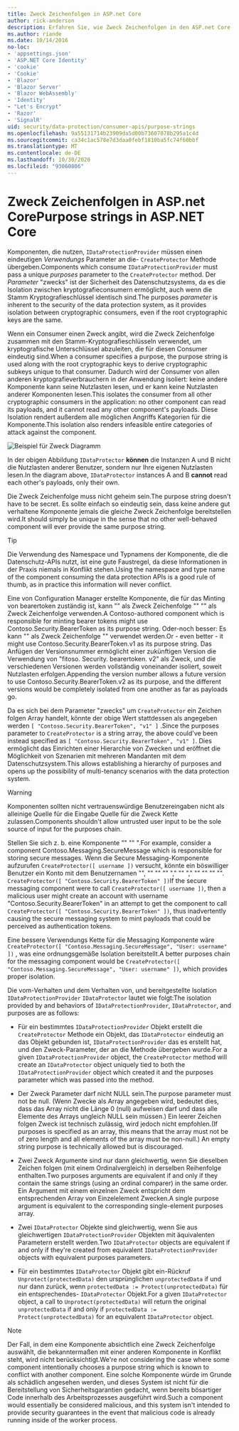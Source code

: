 ```yaml
---
title: Zweck Zeichenfolgen in ASP.net Core
author: rick-anderson
description: Erfahren Sie, wie Zweck Zeichenfolgen in den ASP.net Core Datenschutz-APIs verwendet werden.
ms.author: riande
ms.date: 10/14/2016
no-loc:
- 'appsettings.json'
- 'ASP.NET Core Identity'
- 'cookie'
- 'Cookie'
- 'Blazor'
- 'Blazor Server'
- 'Blazor WebAssembly'
- 'Identity'
- "Let's Encrypt"
- 'Razor'
- 'SignalR'
uid: security/data-protection/consumer-apis/purpose-strings
ms.openlocfilehash: 9a55131714b23909da5d00b73607078b295a1c4d
ms.sourcegitcommit: ca34c1ac578e7d3daa0febf1810ba5fc74f60bbf
ms.translationtype: MT
ms.contentlocale: de-DE
ms.lasthandoff: 10/30/2020
ms.locfileid: "93060806"
---
```

# <a name="purpose-strings-in-aspnet-core"></a><span data-ttu-id="6ccef-103">Zweck Zeichenfolgen in ASP.net Core</span><span class="sxs-lookup"><span data-stu-id="6ccef-103">Purpose strings in ASP.NET Core</span></span>

<a name="data-protection-consumer-apis-purposes"></a>

<span data-ttu-id="6ccef-104">Komponenten, die nutzen, `IDataProtectionProvider` müssen einen eindeutigen *Verwendungs* Parameter an die- `CreateProtector` Methode übergeben.</span><span class="sxs-lookup"><span data-stu-id="6ccef-104">Components which consume `IDataProtectionProvider` must pass a unique *purposes* parameter to the `CreateProtector` method.</span></span> <span data-ttu-id="6ccef-105">Der *Parameter* "zwecks" ist der Sicherheit des Datenschutzsystems, da es die Isolation zwischen kryptografieconsumern ermöglicht, auch wenn die Stamm Kryptografieschlüssel identisch sind.</span><span class="sxs-lookup"><span data-stu-id="6ccef-105">The purposes *parameter* is inherent to the security of the data protection system, as it provides isolation between cryptographic consumers, even if the root cryptographic keys are the same.</span></span>

<span data-ttu-id="6ccef-106">Wenn ein Consumer einen Zweck angibt, wird die Zweck Zeichenfolge zusammen mit den Stamm-Kryptografieschlüsseln verwendet, um kryptografische Unterschlüssel abzuleiten, die für diesen Consumer eindeutig sind.</span><span class="sxs-lookup"><span data-stu-id="6ccef-106">When a consumer specifies a purpose, the purpose string is used along with the root cryptographic keys to derive cryptographic subkeys unique to that consumer.</span></span> <span data-ttu-id="6ccef-107">Dadurch wird der Consumer von allen anderen kryptografieverbrauchern in der Anwendung isoliert: keine andere Komponente kann seine Nutzlasten lesen, und er kann keine Nutzlasten anderer Komponenten lesen.</span><span class="sxs-lookup"><span data-stu-id="6ccef-107">This isolates the consumer from all other cryptographic consumers in the application: no other component can read its payloads, and it cannot read any other component's payloads.</span></span> <span data-ttu-id="6ccef-108">Diese Isolation rendert außerdem alle möglichen Angriffs Kategorien für die Komponente.</span><span class="sxs-lookup"><span data-stu-id="6ccef-108">This isolation also renders infeasible entire categories of attack against the component.</span></span>

![Beispiel für Zweck Diagramm](purpose-strings/_static/purposes.png)

<span data-ttu-id="6ccef-110">In der obigen Abbildung `IDataProtector` **können** die Instanzen A und B nicht die Nutzlasten anderer Benutzer, sondern nur Ihre eigenen Nutzlasten lesen.</span><span class="sxs-lookup"><span data-stu-id="6ccef-110">In the diagram above, `IDataProtector` instances A and B **cannot** read each other's payloads, only their own.</span></span>

<span data-ttu-id="6ccef-111">Die Zweck Zeichenfolge muss nicht geheim sein.</span><span class="sxs-lookup"><span data-stu-id="6ccef-111">The purpose string doesn't have to be secret.</span></span> <span data-ttu-id="6ccef-112">Es sollte einfach so eindeutig sein, dass keine andere gut verhaltene Komponente jemals die gleiche Zweck Zeichenfolge bereitstellen wird.</span><span class="sxs-lookup"><span data-stu-id="6ccef-112">It should simply be unique in the sense that no other well-behaved component will ever provide the same purpose string.</span></span>

>[!TIP]
> <span data-ttu-id="6ccef-113">Die Verwendung des Namespace und Typnamens der Komponente, die die Datenschutz-APIs nutzt, ist eine gute Faustregel, da diese Informationen in der Praxis niemals in Konflikt stehen.</span><span class="sxs-lookup"><span data-stu-id="6ccef-113">Using the namespace and type name of the component consuming the data protection APIs is a good rule of thumb, as in practice this information will never conflict.</span></span>
>
><span data-ttu-id="6ccef-114">Eine von Configuration Manager erstellte Komponente, die für das Minting von bearertoken zuständig ist, kann "" als Zweck Zeichenfolge "" "" als Zweck Zeichenfolge verwenden.</span><span class="sxs-lookup"><span data-stu-id="6ccef-114">A Contoso-authored component which is responsible for minting bearer tokens might use Contoso.Security.BearerToken as its purpose string.</span></span> <span data-ttu-id="6ccef-115">Oder-noch besser: Es kann "" als Zweck Zeichenfolge "" verwendet werden.</span><span class="sxs-lookup"><span data-stu-id="6ccef-115">Or - even better - it might use Contoso.Security.BearerToken.v1 as its purpose string.</span></span> <span data-ttu-id="6ccef-116">Das Anfügen der Versionsnummer ermöglicht einer zukünftigen Version die Verwendung von "fitoso. Security. bearertoken. v2" als Zweck, und die verschiedenen Versionen werden vollständig voneinander isoliert, soweit Nutzlasten erfolgen.</span><span class="sxs-lookup"><span data-stu-id="6ccef-116">Appending the version number allows a future version to use Contoso.Security.BearerToken.v2 as its purpose, and the different versions would be completely isolated from one another as far as payloads go.</span></span>

<span data-ttu-id="6ccef-117">Da es sich bei dem Parameter "zwecks" um `CreateProtector` ein Zeichen folgen Array handelt, könnte der obige Wert stattdessen als angegeben werden `[ "Contoso.Security.BearerToken", "v1" ]` .</span><span class="sxs-lookup"><span data-stu-id="6ccef-117">Since the purposes parameter to `CreateProtector` is a string array, the above could've been instead specified as `[ "Contoso.Security.BearerToken", "v1" ]`.</span></span> <span data-ttu-id="6ccef-118">Dies ermöglicht das Einrichten einer Hierarchie von Zwecken und eröffnet die Möglichkeit von Szenarien mit mehreren Mandanten mit dem Datenschutzsystem.</span><span class="sxs-lookup"><span data-stu-id="6ccef-118">This allows establishing a hierarchy of purposes and opens up the possibility of multi-tenancy scenarios with the data protection system.</span></span>

<a name="data-protection-contoso-purpose"></a>

>[!WARNING]
> <span data-ttu-id="6ccef-119">Komponenten sollten nicht vertrauenswürdige Benutzereingaben nicht als alleinige Quelle für die Eingabe Quelle für die Zweck Kette zulassen.</span><span class="sxs-lookup"><span data-stu-id="6ccef-119">Components shouldn't allow untrusted user input to be the sole source of input for the purposes chain.</span></span>
>
><span data-ttu-id="6ccef-120">Stellen Sie sich z. b. eine Komponente "" "" ".</span><span class="sxs-lookup"><span data-stu-id="6ccef-120">For example, consider a component Contoso.Messaging.SecureMessage which is responsible for storing secure messages.</span></span> <span data-ttu-id="6ccef-121">Wenn die Secure Messaging-Komponente aufzurufen `CreateProtector([ username ])` versucht, könnte ein böswilliger Benutzer ein Konto mit dem Benutzernamen "", "" "" "" "," "" "," "" "" "" "". `CreateProtector([ "Contoso.Security.BearerToken" ])`</span><span class="sxs-lookup"><span data-stu-id="6ccef-121">If the secure messaging component were to call `CreateProtector([ username ])`, then a malicious user might create an account with username "Contoso.Security.BearerToken" in an attempt to get the component to call `CreateProtector([ "Contoso.Security.BearerToken" ])`, thus inadvertently causing the secure messaging system to mint payloads that could be perceived as authentication tokens.</span></span>
>
><span data-ttu-id="6ccef-122">Eine bessere Verwendungs Kette für die Messaging Komponente wäre `CreateProtector([ "Contoso.Messaging.SecureMessage", "User: username" ])` , was eine ordnungsgemäße Isolation bereitstellt.</span><span class="sxs-lookup"><span data-stu-id="6ccef-122">A better purposes chain for the messaging component would be `CreateProtector([ "Contoso.Messaging.SecureMessage", "User: username" ])`, which provides proper isolation.</span></span>

<span data-ttu-id="6ccef-123">Die vom-Verhalten und dem Verhalten von, und bereitgestellte Isolation `IDataProtectionProvider` `IDataProtector` lautet wie folgt:</span><span class="sxs-lookup"><span data-stu-id="6ccef-123">The isolation provided by and behaviors of `IDataProtectionProvider`, `IDataProtector`, and purposes are as follows:</span></span>

* <span data-ttu-id="6ccef-124">Für ein bestimmtes `IDataProtectionProvider` Objekt erstellt die `CreateProtector` Methode ein Objekt, das `IDataProtector` eindeutig an das Objekt gebunden ist, `IDataProtectionProvider` das es erstellt hat, und den Zweck-Parameter, der an die Methode übergeben wurde.</span><span class="sxs-lookup"><span data-stu-id="6ccef-124">For a given `IDataProtectionProvider` object, the `CreateProtector` method will create an `IDataProtector` object uniquely tied to both the `IDataProtectionProvider` object which created it and the purposes parameter which was passed into the method.</span></span>

* <span data-ttu-id="6ccef-125">Der Zweck Parameter darf nicht NULL sein.</span><span class="sxs-lookup"><span data-stu-id="6ccef-125">The purpose parameter must not be null.</span></span> <span data-ttu-id="6ccef-126">(Wenn Zwecke als Array angegeben wird, bedeutet dies, dass das Array nicht die Länge 0 (null) aufweisen darf und dass alle Elemente des Arrays ungleich NULL sein müssen.) Ein leerer Zeichen folgen Zweck ist technisch zulässig, wird jedoch nicht empfohlen.</span><span class="sxs-lookup"><span data-stu-id="6ccef-126">(If purposes is specified as an array, this means that the array must not be of zero length and all elements of the array must be non-null.) An empty string purpose is technically allowed but is discouraged.</span></span>

* <span data-ttu-id="6ccef-127">Zwei Zweck Argumente sind nur dann gleichwertig, wenn Sie dieselben Zeichen folgen (mit einem Ordinalvergleich) in derselben Reihenfolge enthalten.</span><span class="sxs-lookup"><span data-stu-id="6ccef-127">Two purposes arguments are equivalent if and only if they contain the same strings (using an ordinal comparer) in the same order.</span></span> <span data-ttu-id="6ccef-128">Ein Argument mit einem einzelnen Zweck entspricht dem entsprechenden Array von Einzelelement Zwecken.</span><span class="sxs-lookup"><span data-stu-id="6ccef-128">A single purpose argument is equivalent to the corresponding single-element purposes array.</span></span>

* <span data-ttu-id="6ccef-129">Zwei `IDataProtector` Objekte sind gleichwertig, wenn Sie aus gleichwertigen `IDataProtectionProvider` Objekten mit äquivalenten Parametern erstellt werden.</span><span class="sxs-lookup"><span data-stu-id="6ccef-129">Two `IDataProtector` objects are equivalent if and only if they're created from equivalent `IDataProtectionProvider` objects with equivalent purposes parameters.</span></span>

* <span data-ttu-id="6ccef-130">Für ein bestimmtes `IDataProtector` Objekt gibt ein-Rückruf `Unprotect(protectedData)` den ursprünglichen `unprotectedData` if und nur dann zurück, wenn `protectedData := Protect(unprotectedData)` für ein entsprechendes- `IDataProtector` Objekt.</span><span class="sxs-lookup"><span data-stu-id="6ccef-130">For a given `IDataProtector` object, a call to `Unprotect(protectedData)` will return the original `unprotectedData` if and only if `protectedData := Protect(unprotectedData)` for an equivalent `IDataProtector` object.</span></span>

> [!NOTE]
> <span data-ttu-id="6ccef-131">Der Fall, in dem eine Komponente absichtlich eine Zweck Zeichenfolge auswählt, die bekanntermaßen mit einer anderen Komponente in Konflikt steht, wird nicht berücksichtigt.</span><span class="sxs-lookup"><span data-stu-id="6ccef-131">We're not considering the case where some component intentionally chooses a purpose string which is known to conflict with another component.</span></span> <span data-ttu-id="6ccef-132">Eine solche Komponente würde im Grunde als schädlich angesehen werden, und dieses System ist nicht für die Bereitstellung von Sicherheitsgarantien gedacht, wenn bereits bösartiger Code innerhalb des Arbeitsprozesses ausgeführt wird.</span><span class="sxs-lookup"><span data-stu-id="6ccef-132">Such a component would essentially be considered malicious, and this system isn't intended to provide security guarantees in the event that malicious code is already running inside of the worker process.</span></span>
